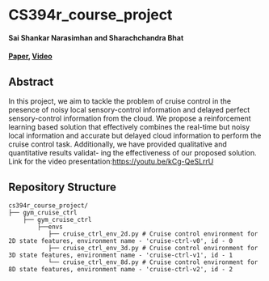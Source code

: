 # CS394r_course_project
#### Sai Shankar Narasimhan and Sharachchandra Bhat

#### [Paper](https://drive.google.com/file/d/1PR1m6-9h_xudI8KWV1Pgo1yV5Co_1kT9/view?usp=sharing), [Video](https://youtu.be/kCg-QeSLrrU)

## Abstract

In this project, we aim to tackle the problem of cruise control in the presence of noisy local sensory-control information and delayed perfect sensory-control information from the cloud. We propose a reinforcement learning based solution that effectively combines the real-time but noisy local information and accurate but delayed cloud information to perform the cruise control task. Additionally, we have provided qualitative and quantitative results validat-
ing the effectiveness of our proposed solution. Link for the video presentation:https://youtu.be/kCg-QeSLrrU

## Repository Structure

```
cs394r_course_project/
├── gym_cruise_ctrl
    ├── gym_cruise_ctrl
        ├──envs
           ├── cruise_ctrl_env_2d.py # Cruise control environment for 2D state features, environment name - 'cruise-ctrl-v0', id - 0
           ├── cruise_ctrl_env_3d.py # Cruise control environment for 3D state features, environment name - 'cruise-ctrl-v1', id - 1
           └── cruise_ctrl_env_8d.py # Cruise control environment for 8D state features, environment name - 'cruise-ctrl-v2', id - 2
           
